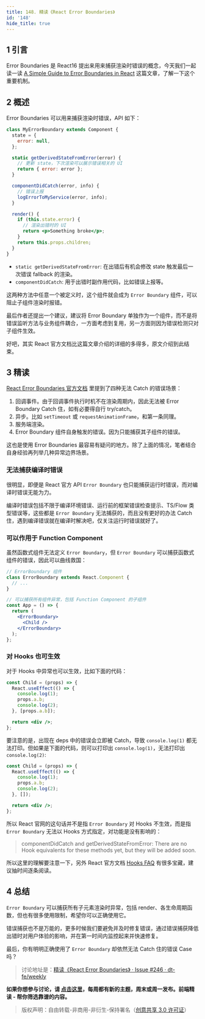 ```yaml
---
title: 148. 精读《React Error Boundaries》
id: '148'
hide_title: true
---
```


## 1 引言

Error Boundaries 是 React16 提出来用来捕获渲染时错误的概念，今天我们一起读一读 [A Simple Guide to Error Boundaries in React](https://alligator.io/react/error-boundaries/) 这篇文章，了解一下这个重要机制。

## 2 概述

Error Boundaries 可以用来捕获渲染时错误，API 如下：

```jsx
class MyErrorBoundary extends Component {
  state = {
    error: null,
  };

  static getDerivedStateFromError(error) {
    // 更新 state，下次渲染可以展示错误相关的 UI
    return { error: error };
  }

  componentDidCatch(error, info) {
    // 错误上报
    logErrorToMyService(error, info);
  }

  render() {
    if (this.state.error) {
      // 渲染出错时的 UI
      return <p>Something broke</p>;
    }
    return this.props.children;
  }
}
```

- `static getDerivedStateFromError`: 在出错后有机会修改 state 触发最后一次错误 fallback 的渲染。
- `componentDidCatch`: 用于出错时副作用代码，比如错误上报等。

这两种方法中任意一个被定义时，这个组件就会成为 `Error Boundary` 组件，可以阻止子组件渲染时报错。

最后作者还提出一个建议，建议将 Error Boundary 单独作为一个组件，而不是将错误监听方法与业务组件耦合，一方面考虑到复用，另一方面则因为错误检测只对子组件生效。

好吧，其实 React 官方文档比这篇文章介绍的详细的多得多，原文介绍到此结束。

## 3 精读

[React Error Boundaries 官方文档](https://reactjs.org/docs/error-boundaries.html) 里提到了四种无法 Catch 的错误场景：

1. 回调事件。由于回调事件执行时机不在渲染周期内，因此无法被 Error Boundary Catch 住，如有必要得自行 try/catch。
2. 异步。比如 `setTimeout` 或 `requestAnimationFrame`，和第一条同理。
3. 服务端渲染。
4. Error Boundary 组件自身触发的错误。因为只能捕获其子组件的错误。

这也是使用 Error Boundaries 最容易有疑问的地方。除了上面的情况，笔者结合自身经验再列举几种异常边界场景。

### 无法捕获编译时错误

很明显，即便是 React 官方 API `Error Boundary` 也只能捕获运行时错误，而对编译时错误无能为力。

编译时错误包括不限于编译环境错误、运行前的框架错误检查提示、TS/Flow 类型错误等，这些都是 `Error Boundary` 无法捕获的，而且没有更好的办法 Catch 住，遇到编译错误就在编译时解决吧，仅关注运行时错误就好了。

### 可以作用于 Function Component

虽然函数式组件无法定义 `Error Boundary`，但 `Error Boundary` 可以捕获函数式组件的错误，因此可以曲线救国：

```jsx
// ErrorBoundary 组件
class ErrorBoundary extends React.Component {
  // ...
}

// 可以捕获所有组件异常，包括 Function Component 的子组件
const App = () => {
  return (
    <ErrorBoundary>
      <Child />
    </ErrorBoundary>
  );
};
```

### 对 Hooks 也可生效

对于 Hooks 中异常也可以生效，比如下面的代码：

```jsx
const Child = (props) => {
  React.useEffect(() => {
    console.log(1);
    props.a.b;
    console.log(2);
  }, [props.a.b]);

  return <div />;
};
```

要注意的是，出现在 deps 中的错误会立即被 Catch，导致 `console.log(1)` 都无法打印。但如果是下面的代码，则可以打印出 `console.log(1)`，无法打印出 `console.log(2)`:

```jsx
const Child = (props) => {
  React.useEffect(() => {
    console.log(1);
    props.a.b;
    console.log(2);
  }, []);

  return <div />;
};
```

所以 React 官网的这句话并不是指 `Error Boundary` 对 Hooks 不生效，而是指 `Error Boundary` 无法以 Hooks 方式指定，对功能是没有影响的：

> componentDidCatch and getDerivedStateFromError: There are no Hook equivalents for these methods yet, but they will be added soon.

所以这里的理解要注意一下，另外 React 官方文档 [Hooks FAQ](https://reactjs.org/docs/hooks-faq.html#how-do-lifecycle-methods-correspond-to-hooks) 有很多宝藏，建议抽时间逐条阅读。

## 4 总结

`Error Boundary` 可以捕获所有子元素渲染时异常，包括 render、各生命周期函数，但也有很多使用限制，希望你可以正确使用它。

错误捕获也不是万能的，更多时候我们要避免并及时修复错误，通过错误捕获降低出错时对用户体验的影响，并在第一时间内监控起来并快速修复。

最后，你有明明正确使用了 `Error Boundary` 却依然无法 Catch 住的错误 Case 吗？

> 讨论地址是：[精读《React Error Boundaries》 · Issue #246 · dt-fe/weekly](https://github.com/dt-fe/weekly/issues/246)

**如果你想参与讨论，请 [点击这里](https://github.com/dt-fe/weekly)，每周都有新的主题，周末或周一发布。前端精读 - 帮你筛选靠谱的内容。**

> 版权声明：自由转载-非商用-非衍生-保持署名（[创意共享 3.0 许可证](https://creativecommons.org/licenses/by-nc-nd/3.0/deed.zh)）
